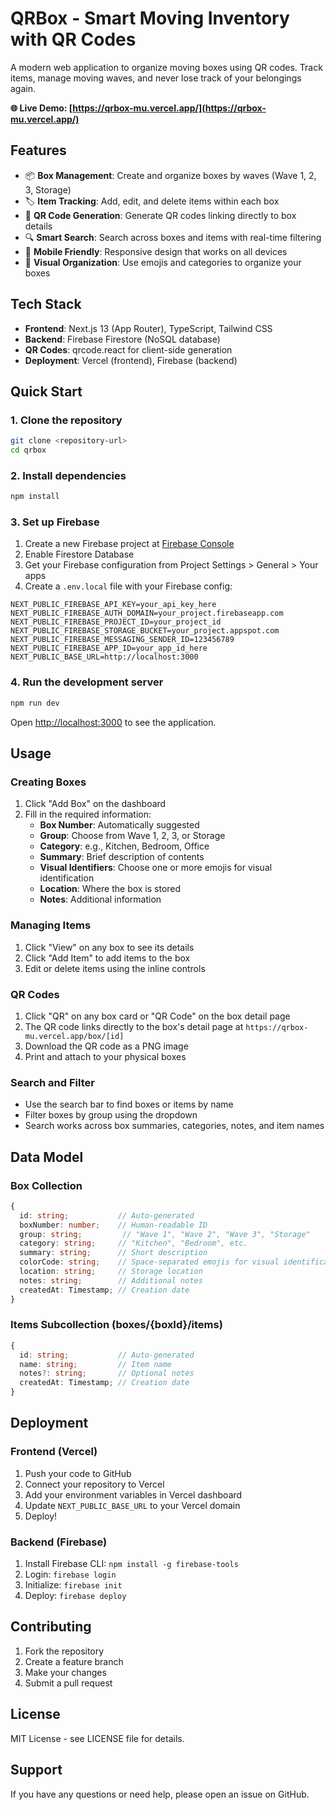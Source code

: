 # QRBox - Smart Moving Inventory with QR Codes

A modern web application to organize moving boxes using QR codes. Track items, manage moving waves, and never lose track of your belongings again.

**🌐 Live Demo: [https://qrbox-mu.vercel.app/](https://qrbox-mu.vercel.app/)**

## Features

- 📦 **Box Management**: Create and organize boxes by waves (Wave 1, 2, 3, Storage)
- 🏷️ **Item Tracking**: Add, edit, and delete items within each box
- 📱 **QR Code Generation**: Generate QR codes linking directly to box details
- 🔍 **Smart Search**: Search across boxes and items with real-time filtering
- 📱 **Mobile Friendly**: Responsive design that works on all devices
- 🎨 **Visual Organization**: Use emojis and categories to organize your boxes

## Tech Stack

- **Frontend**: Next.js 13 (App Router), TypeScript, Tailwind CSS
- **Backend**: Firebase Firestore (NoSQL database)
- **QR Codes**: qrcode.react for client-side generation
- **Deployment**: Vercel (frontend), Firebase (backend)

## Quick Start

### 1. Clone the repository

```bash
git clone <repository-url>
cd qrbox
```

### 2. Install dependencies

```bash
npm install
```

### 3. Set up Firebase

1. Create a new Firebase project at [Firebase Console](https://console.firebase.google.com/)
2. Enable Firestore Database
3. Get your Firebase configuration from Project Settings > General > Your apps
4. Create a `.env.local` file with your Firebase config:

```env
NEXT_PUBLIC_FIREBASE_API_KEY=your_api_key_here
NEXT_PUBLIC_FIREBASE_AUTH_DOMAIN=your_project.firebaseapp.com
NEXT_PUBLIC_FIREBASE_PROJECT_ID=your_project_id
NEXT_PUBLIC_FIREBASE_STORAGE_BUCKET=your_project.appspot.com
NEXT_PUBLIC_FIREBASE_MESSAGING_SENDER_ID=123456789
NEXT_PUBLIC_FIREBASE_APP_ID=your_app_id_here
NEXT_PUBLIC_BASE_URL=http://localhost:3000
```

### 4. Run the development server

```bash
npm run dev
```

Open [http://localhost:3000](http://localhost:3000) to see the application.

## Usage

### Creating Boxes

1. Click "Add Box" on the dashboard
2. Fill in the required information:
   - **Box Number**: Automatically suggested
   - **Group**: Choose from Wave 1, 2, 3, or Storage
   - **Category**: e.g., Kitchen, Bedroom, Office
   - **Summary**: Brief description of contents
   - **Visual Identifiers**: Choose one or more emojis for visual identification
   - **Location**: Where the box is stored
   - **Notes**: Additional information

### Managing Items

1. Click "View" on any box to see its details
2. Click "Add Item" to add items to the box
3. Edit or delete items using the inline controls

### QR Codes

1. Click "QR" on any box card or "QR Code" on the box detail page
2. The QR code links directly to the box's detail page at `https://qrbox-mu.vercel.app/box/[id]`
3. Download the QR code as a PNG image
4. Print and attach to your physical boxes

### Search and Filter

- Use the search bar to find boxes or items by name
- Filter boxes by group using the dropdown
- Search works across box summaries, categories, notes, and item names

## Data Model

### Box Collection
```typescript
{
  id: string;           // Auto-generated
  boxNumber: number;    // Human-readable ID
  group: string;         // "Wave 1", "Wave 2", "Wave 3", "Storage"
  category: string;     // "Kitchen", "Bedroom", etc.
  summary: string;      // Short description
  colorCode: string;    // Space-separated emojis for visual identification
  location: string;     // Storage location
  notes: string;        // Additional notes
  createdAt: Timestamp; // Creation date
}
```

### Items Subcollection (boxes/{boxId}/items)
```typescript
{
  id: string;           // Auto-generated
  name: string;         // Item name
  notes?: string;       // Optional notes
  createdAt: Timestamp; // Creation date
}
```

## Deployment

### Frontend (Vercel)

1. Push your code to GitHub
2. Connect your repository to Vercel
3. Add your environment variables in Vercel dashboard
4. Update `NEXT_PUBLIC_BASE_URL` to your Vercel domain
5. Deploy!

### Backend (Firebase)

1. Install Firebase CLI: `npm install -g firebase-tools`
2. Login: `firebase login`
3. Initialize: `firebase init`
4. Deploy: `firebase deploy`

## Contributing

1. Fork the repository
2. Create a feature branch
3. Make your changes
4. Submit a pull request

## License

MIT License - see LICENSE file for details.

## Support

If you have any questions or need help, please open an issue on GitHub.
